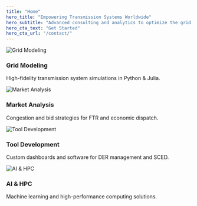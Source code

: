 ```yaml
---
title: "Home"
hero_title: "Empowering Transmission Systems Worldwide"
hero_subtitle: "Advanced consulting and analytics to optimize the grid of tomorrow."
hero_cta_text: "Get Started"
hero_cta_url: "/contact/"
---
```


<section class="features">
  <div class="feature">
    <img src="{{ '/assets/images/feature1.svg' | relative_url }}" alt="Grid Modeling">
    <h3>Grid Modeling</h3>
    <p>High-fidelity transmission system simulations in Python & Julia.</p>
  </div>
  <div class="feature">
    <img src="{{ '/assets/images/feature2.svg' | relative_url }}" alt="Market Analysis">
    <h3>Market Analysis</h3>
    <p>Congestion and bid strategies for FTR and economic dispatch.</p>
  </div>
  <div class="feature">
    <img src="{{ '/assets/images/feature3.svg' | relative_url }}" alt="Tool Development">
    <h3>Tool Development</h3>
    <p>Custom dashboards and software for DER management and SCED.</p>
  </div>
  <div class="feature">
    <img src="{{ '/assets/images/feature4.svg' | relative_url }}" alt="AI & HPC">
    <h3>AI & HPC</h3>
    <p>Machine learning and high-performance computing solutions.</p>
  </div>
</section>
